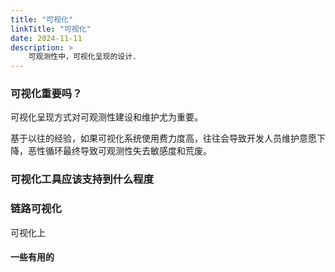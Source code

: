 ```yaml
---
title: "可视化"
linkTitle: "可视化"
date: 2024-11-11
description: >
    可观测性中，可视化呈现的设计.
---
```


### 可视化重要吗？

可视化呈现方式对可观测性建设和维护尤为重要。

基于以往的经验，如果可视化系统使用费力度高，往往会导致开发人员维护意愿下降，恶性循环最终导致可观测性失去敏感度和荒废。

### 可视化工具应该支持到什么程度



### 链路可视化

可视化上

#### 一些有用的